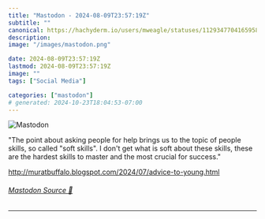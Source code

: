```yaml
---
title: "Mastodon - 2024-08-09T23:57:19Z"
subtitle: ""
canonical: https://hachyderm.io/users/mweagle/statuses/112934770416595820
description:
image: "/images/mastodon.png"

date: 2024-08-09T23:57:19Z
lastmod: 2024-08-09T23:57:19Z
image: ""
tags: ["Social Media"]

categories: ["mastodon"]
# generated: 2024-10-23T18:04:53-07:00
---
```

![Mastodon](/images/mastodon.png)

<p>&quot;The point about asking people for help brings us to the topic of people skills, so called &quot;soft skills&quot;. I don&#39;t get what is soft about these skills, these are the hardest skills to master and the most crucial for success.&quot;</p><p><a href="http://muratbuffalo.blogspot.com/2024/07/advice-to-young.html" target="_blank" rel="nofollow noopener noreferrer" translate="no"><span class="invisible">http://</span><span class="ellipsis">muratbuffalo.blogspot.com/2024</span><span class="invisible">/07/advice-to-young.html</span></a></p>


###### [Mastodon Source 🐘](https://hachyderm.io/@mweagle/112934770416595820)

___
